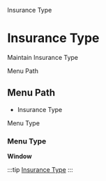 
Insurance Type
# Insurance Type


Maintain Insurance Type

Menu Path
## Menu Path



- Insurance Type

Menu Type
### Menu Type

**Window**


:::tip
[Insurance Type](functional-guide/window/window-insurance-type.md)
:::